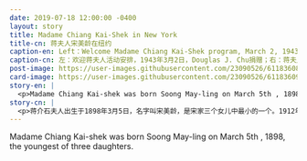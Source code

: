 ```yaml
---
date: 2019-07-18 12:00:00 -0400
layout: story
title: Madame Chiang Kai-Shek in New York
title-cn: 蒋夫人宋美龄在纽约
caption-en: Left：Welcome Madame Chiang Kai-Shek program, March 2, 1943, Courtesy of Douglas J. Chu; Right：Madame Chiang Kai Shek<br>via San Francisco, The San Francisco Examiner image, Courtesy of Roy Delbyck, Museum of Chinese in America (MOCA)<br>Collection
caption-cn: 左：欢迎蒋夫人活动安排，1943年3月2日，Douglas J. Chu捐赠；右：蒋夫人访美途径旧金山，The San Francisco<br>Examiner image，Roy Delbyck捐赠，美国华人博物馆（MOCA）馆藏
post-image: https://user-images.githubusercontent.com/23090526/61183608-63c4af80-a611-11e9-8896-423608415b44.jpg
card-image: https://user-images.githubusercontent.com/23090526/61183609-645d4600-a611-11e9-84f1-2922785db7d4.jpg
story-en: |
  <p>Madame Chiang Kai-shek was born Soong May-ling on March 5th , 1898, the youngest of three daughters. In 1912, May-ling moved to the United States to attend university and eventually graduated from Wellesley College. In 1927, she married Chiang Kai-shek, who later became the leader of the Kuomintang. She wielded tremendous influence in China and abroad through her position as the First Lady of the Republic of China. She made several diplomatic visits to the United States to lobby support for the Chinese war efforts during World War II, drawing crowds of up to 30,000 people during her 1943 tour, pictured here at her stops in New York and San Francisco. She captured audiences with her political tact and eloquent speeches, which emphasized the similarities between China and the US. She further emphasized the need for a united Chinese and American war effort on the Asian front. Her visit fundraised $12 billion in American aid. Moreover, her comments against anti-Chinese discrimination in the U.S. helped to influence American policy. Her legacy prompted more Chinese-Americans to participate in the war effort against the Axis Powers, and effectively helped many leave the traditional restaurant or laundry businesses that defined early Chinese immigration to the United States. Madame Chiang Kai-Shek’s education and confidence empowered Chinese-Americans to see themselves as products of the American Dream, and actively take steps to fulfill their ideals. A global icon in her own right, in 1943, she would grace the cover of Time Magazine for the third time.</p>
story-cn: |
  <p>蒋介石夫人出生于1898年3月5日，名字叫宋美龄，是宋家三个女儿中最小的一个。1912年，宋美龄来到美国上大学，并最终从卫斯理女校毕业。1927年，她嫁给了蒋介石，蒋介石后来成为了国民党领袖。作为中华民国第一夫人，她在国内外都具有巨大的影响力。她几次对美国进行外交访问，游说民众支持二战时期中国的战争努力，她在1943年的那次访问吸引了近3万人，上面两张图片是她在纽约和旧金山停留期间的活动和照片。她以政治手段和雄辩的演讲俘获听众，强调了中美之间的相似之处。她还进一步强调，需要在亚洲战线上建立中美联合的战争努力。她的这次访问筹集了120亿来自美国的援助。此外，她反对美国的反华歧视的言论也影响了美国的政策。她所留下来的影响促使更多的华裔美国人参与到对抗轴心国的战争中来，并有效地帮助许多人离开了传统的餐馆或者洗衣业，这些行业是早期到美国的中国移民的标签。蒋夫人的教育修养和自信使华裔美国人将自己视为美国梦的产物，积极采取行动实现自己的理想。1943年，凭借自己的全球偶像地位，她第三次登上《时代》杂志的封面。</p>
---
```

Madame Chiang Kai-shek was born Soong May-ling on March 5th , 1898, the youngest of three daughters.
